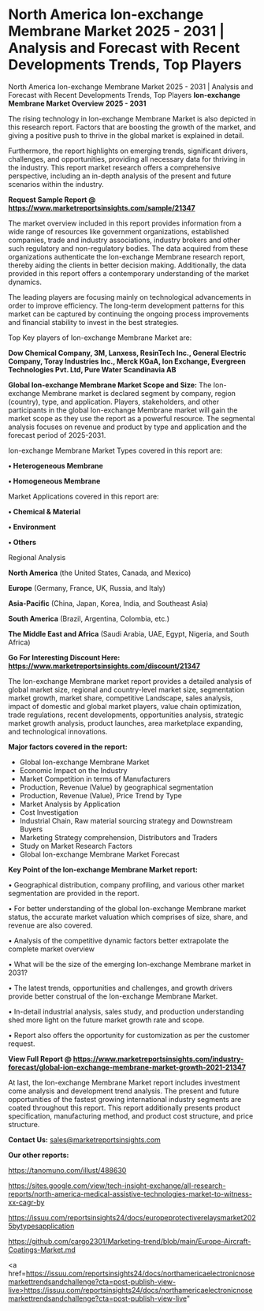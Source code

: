 # North America Ion-exchange Membrane Market 2025 - 2031 | Analysis and Forecast with Recent Developments Trends, Top Players
North America Ion-exchange Membrane Market 2025 - 2031 | Analysis and Forecast with Recent Developments Trends, Top Players
<Strong> Ion-exchange Membrane Market Overview 2025 - 2031</strong>

The rising technology in Ion-exchange Membrane Market is also depicted in this research report. Factors that are boosting the growth of the market, and giving a positive push to thrive in the global market is explained in detail.

Furthermore, the report highlights on emerging trends, significant drivers, challenges, and opportunities, providing all necessary data for thriving in the industry. This report market research offers a comprehensive perspective, including an in-depth analysis of the present and future scenarios within the industry.

<strong>Request Sample Report @ <a href=https://www.marketreportsinsights.com/sample/21347>https://www.marketreportsinsights.com/sample/21347</a></strong>

The market overview included in this report provides information from a wide range of resources like government organizations, established companies, trade and industry associations, industry brokers and other such regulatory and non-regulatory bodies. The data acquired from these organizations authenticate the Ion-exchange Membrane research report, thereby aiding the clients in better decision making. Additionally, the data provided in this report offers a contemporary understanding of the market dynamics.

The leading players are focusing mainly on technological advancements in order to improve efficiency. The long-term development patterns for this market can be captured by continuing the ongoing process improvements and financial stability to invest in the best strategies.

Top Key players of Ion-exchange Membrane Market are:

<strong>Dow Chemical Company, 3M, Lanxess, ResinTech Inc., General Electric Company, Toray Industries Inc., Merck KGaA, Ion Exchange, Evergreen Technologies Pvt. Ltd, Pure Water Scandinavia AB</strong>

<strong><b>Global Ion-exchange Membrane Market Scope and Size:</b></strong>
The Ion-exchange Membrane market is declared segment by company, region (country), type, and application. Players, stakeholders, and other participants in the global Ion-exchange Membrane market will gain the market scope as they use the report as a powerful resource. The segmental analysis focuses on revenue and product by type and application and the forecast period of 2025-2031.

Ion-exchange Membrane Market Types covered in this report are:

<strong>• Heterogeneous Membrane

• Homogeneous Membrane</strong>

Market Applications covered in this report are:

<strong>• Chemical & Material

• Environment

• Others</strong> 

Regional Analysis

<strong>North America</strong> (the United States, Canada, and Mexico)

<strong>Europe</strong> (Germany, France, UK, Russia, and Italy)

<strong>Asia-Pacific</strong> (China, Japan, Korea, India, and Southeast Asia)

<strong>South America</strong> (Brazil, Argentina, Colombia, etc.)

<strong>The Middle East and Africa</strong> (Saudi Arabia, UAE, Egypt, Nigeria, and South Africa)

<strong>Go For Interesting Discount Here: <a href=https://www.marketreportsinsights.com/discount/21347>https://www.marketreportsinsights.com/discount/21347</a></strong>

The Ion-exchange Membrane market report provides a detailed analysis of global market size, regional and country-level market size, segmentation market growth, market share, competitive Landscape, sales analysis, impact of domestic and global market players, value chain optimization, trade regulations, recent developments, opportunities analysis, strategic market growth analysis, product launches, area marketplace expanding, and technological innovations.

<strong><b>Major factors covered in the report:</b></strong>
<ul>
  <li>Global Ion-exchange Membrane Market </li>
  <li>Economic Impact on the Industry</li>
  <li>Market Competition in terms of Manufacturers</li>
  <li>Production, Revenue (Value) by geographical segmentation</li>
  <li>Production, Revenue (Value), Price Trend by Type</li>
  <li>Market Analysis by Application</li>
  <li>Cost Investigation</li>
  <li>Industrial Chain, Raw material sourcing strategy and Downstream Buyers</li>
  <li>Marketing Strategy comprehension, Distributors and Traders</li>
  <li>Study on Market Research Factors</li>
  <li>Global Ion-exchange Membrane Market Forecast</li>
</ul>

<strong><b>Key Point of the Ion-exchange Membrane Market report:</b></strong>

• Geographical distribution, company profiling, and various other market segmentation are provided in the report.

• For better understanding of the global Ion-exchange Membrane market status, the accurate market valuation which comprises of size, share, and revenue are also covered.

• Analysis of the competitive dynamic factors better extrapolate the complete market overview

• What will be the size of the emerging Ion-exchange Membrane market in 2031?

• The latest trends, opportunities and challenges, and growth drivers provide better construal of the Ion-exchange Membrane Market.

• In-detail industrial analysis, sales study, and production understanding shed more light on the future market growth rate and scope.

• Report also offers the opportunity for customization as per the customer request.

<strong><b>View Full Report @ <a href=https://www.marketreportsinsights.com/industry-forecast/global-ion-exchange-membrane-market-growth-2021-21347>https://www.marketreportsinsights.com/industry-forecast/global-ion-exchange-membrane-market-growth-2021-21347</a></b></strong>


At last, the Ion-exchange Membrane Market report includes investment come analysis and development trend analysis. The present and future opportunities of the fastest growing international industry segments are coated throughout this report. This report additionally presents product specification, manufacturing method, and product cost structure, and price structure.

<strong>Contact Us:</strong>
sales@marketreportsinsights.com

<strong>Our other reports:</strong>

<a href=https://tanomuno.com/illust/488630>https://tanomuno.com/illust/488630</a>

<a href=https://sites.google.com/view/tech-insight-exchange/all-research-reports/north-america-medical-assistive-technologies-market-to-witness-xx-cagr-by>https://sites.google.com/view/tech-insight-exchange/all-research-reports/north-america-medical-assistive-technologies-market-to-witness-xx-cagr-by</a>

<a href=https://issuu.com/reportsinsights24/docs/europeprotectiverelaysmarket2025bytypesapplication>https://issuu.com/reportsinsights24/docs/europeprotectiverelaysmarket2025bytypesapplication</a>

<a href=https://github.com/cargo2301/Marketing-trend/blob/main/Europe-Aircraft-Coatings-Market.md>https://github.com/cargo2301/Marketing-trend/blob/main/Europe-Aircraft-Coatings-Market.md</a>

<a href=https://issuu.com/reportsinsights24/docs/northamericaelectronicnosemarkettrendsandchallenge?cta=post-publish-view-live>https://issuu.com/reportsinsights24/docs/northamericaelectronicnosemarkettrendsandchallenge?cta=post-publish-view-live</a>"
